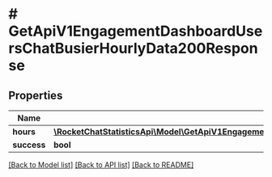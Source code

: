 # # GetApiV1EngagementDashboardUsersChatBusierHourlyData200Response

## Properties

Name | Type | Description | Notes
------------ | ------------- | ------------- | -------------
**hours** | [**\RocketChatStatisticsApi\Model\GetApiV1EngagementDashboardUsersChatBusierHourlyData200ResponseHoursInner[]**](GetApiV1EngagementDashboardUsersChatBusierHourlyData200ResponseHoursInner.md) |  | [optional]
**success** | **bool** |  | [optional]

[[Back to Model list]](../../README.md#models) [[Back to API list]](../../README.md#endpoints) [[Back to README]](../../README.md)
